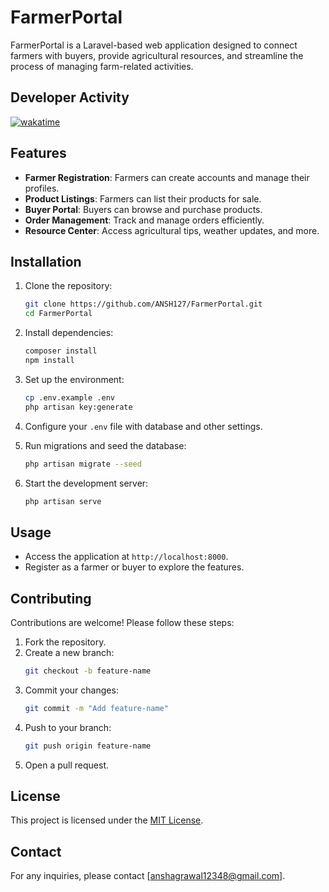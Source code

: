 # FarmerPortal

FarmerPortal is a Laravel-based web application designed to connect farmers with buyers, provide agricultural resources, and streamline the process of managing farm-related activities.

## Developer Activity

[![wakatime](https://wakatime.com/badge/github/ANSH127/KisaanLink.svg)](https://wakatime.com/badge/github/ANSH127/KisaanLink)

## Features

- **Farmer Registration**: Farmers can create accounts and manage their profiles.
- **Product Listings**: Farmers can list their products for sale.
- **Buyer Portal**: Buyers can browse and purchase products.
- **Order Management**: Track and manage orders efficiently.
- **Resource Center**: Access agricultural tips, weather updates, and more.

## Installation

1. Clone the repository:
    ```bash
    git clone https://github.com/ANSH127/FarmerPortal.git
    cd FarmerPortal
    ```

2. Install dependencies:
    ```bash
    composer install
    npm install
    ```

3. Set up the environment:
    ```bash
    cp .env.example .env
    php artisan key:generate
    ```

4. Configure your `.env` file with database and other settings.

5. Run migrations and seed the database:
    ```bash
    php artisan migrate --seed
    ```

6. Start the development server:
    ```bash
    php artisan serve
    ```

## Usage

- Access the application at `http://localhost:8000`.
- Register as a farmer or buyer to explore the features.

## Contributing

Contributions are welcome! Please follow these steps:

1. Fork the repository.
2. Create a new branch:
    ```bash
    git checkout -b feature-name
    ```
3. Commit your changes:
    ```bash
    git commit -m "Add feature-name"
    ```
4. Push to your branch:
    ```bash
    git push origin feature-name
    ```
5. Open a pull request.

## License

This project is licensed under the [MIT License](LICENSE).

## Contact

For any inquiries, please contact [anshagrawal12348@gmail.com].